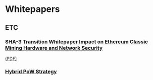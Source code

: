 # Whitepapers

## ETC 
### [SHA-3 Transition Whitepaper Impact on Ethereum Classic Mining Hardware and Network Security](ETC/SHA3/SHA-3_Transition_Whitepaper_Impact_on_Ethereum_Classic_Mining_Hardware_and_Network_Security.md)
[(PDF)](ETC/SHA3/SHA-3_Transition_Whitepaper_Impact_on_Ethereum_Classic_Mining_Hardware_and_Network_Security.pdf) 

### [Hybrid PoW Strategy](ETC/SHA3/ETC/Hybrid_PoW/Hybrid_PoW_Strategy.md)
